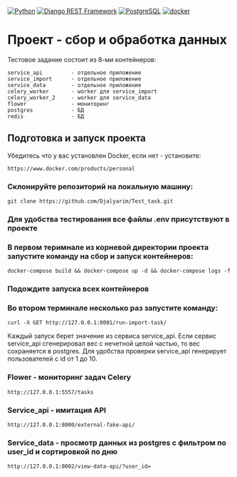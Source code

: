 [![Python](https://img.shields.io/badge/-Python-464646?style=flat-square&logo=Python)](https://www.python.org/)
[![Django REST Framework](https://img.shields.io/badge/-Django%20REST%20Framework-464646?style=flat-square&logo=Django%20REST%20Framework)](https://www.django-rest-framework.org/)
[![PostgreSQL](https://img.shields.io/badge/-PostgreSQL-464646?style=flat-square&logo=PostgreSQL)](https://www.postgresql.org/)
[![docker](https://img.shields.io/badge/-Docker-464646?style=flat-square&logo=docker)](https://www.docker.com/)


# Проект - сбор и обработка данных 

Тестовое задание состоит из 8-ми контейнеров:
```
service_api         - отдельное приложение
service_import      - отдельное приложение
service_data        - отдельное приложение
celery_worker       - worker для service_import
celery_worker_2     - worker для service_data
flower              - мониторинг
postgres            - БД 
redis               - БД
```

## Подготовка и запуск проекта

Убедитесь что у вас установлен Docker, если нет - установите:
```
https://www.docker.com/products/personal
```

### Склонируйте репозиторий на локальную машину:
```
git clone https://github.com/Djalyarim/Test_task.git
```
### Для удобства тестирования все файлы .env присутствуют в проекте

### В первом теримнале из корневой директории проекта запустите команду на сбор и запуск контейнеров:
```
docker-compose build && docker-compose up -d && docker-compose logs -f
```
### Подождите запуска всех контейнеров

### Во втором терминале несколько раз запустите команду:
```
curl -X GET http://127.0.0.1:8001/run-import-task/
```
Каждый запуск берет значение из сервиса service_api.
Если сервис service_api сгенерировал вес с нечетной целой частью, то вес сохраняется в postgres.
Для удобства проверки service_api генерирует пользователей с id от 1 до 10.

### Flower - мониторинг задач Celery
```
http://127.0.0.1:5557/tasks
```

### Service_api - имитация API
```
http://127.0.0.1:8000/external-fake-api/
```

### Service_data - просмотр данных из postgres с фильтром по user_id и сортировкой по дню
```
http://127.0.0.1:8002/view-data-api/?user_id=
```





